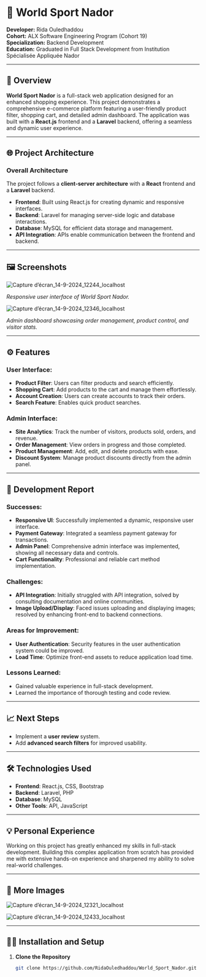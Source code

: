 # 🏅 World Sport Nador

**Developer:** Rida Ouledhaddou  
**Cohort:** ALX Software Engineering Program (Cohort 19)  
**Specialization:** Backend Development  
**Education:** Graduated in Full Stack Development from Institution Spécialisée Appliquée Nador

---

## 🌟 Overview

**World Sport Nador** is a full-stack web application designed for an enhanced shopping experience. This project demonstrates a comprehensive e-commerce platform featuring a user-friendly product filter, shopping cart, and detailed admin dashboard. The application was built with a **React.js** frontend and a **Laravel** backend, offering a seamless and dynamic user experience.

---

## 🌐 Project Architecture

### Overall Architecture
The project follows a **client-server architecture** with a **React** frontend and a **Laravel** backend.

- **Frontend**: Built using React.js for creating dynamic and responsive interfaces.
- **Backend**: Laravel for managing server-side logic and database interactions.
- **Database**: MySQL for efficient data storage and management.
- **API Integration**: APIs enable communication between the frontend and backend.

---

## 🖼️ Screenshots

![Capture d’écran_14-9-2024_12244_localhost](https://github.com/user-attachments/assets/161f6f01-09ca-4c76-8ccd-778555e08ef1)
  
*Responsive user interface of World Sport Nador.*

![Capture d’écran_14-9-2024_12346_localhost](https://github.com/user-attachments/assets/45e35c8d-d45f-4784-8015-9d855f3666ba)
 
*Admin dashboard showcasing order management, product control, and visitor stats.*

---

## ⚙️ Features

### User Interface:
- **Product Filter**: Users can filter products and search efficiently.
- **Shopping Cart**: Add products to the cart and manage them effortlessly.
- **Account Creation**: Users can create accounts to track their orders.
- **Search Feature**: Enables quick product searches.

### Admin Interface:
- **Site Analytics**: Track the number of visitors, products sold, orders, and revenue.
- **Order Management**: View orders in progress and those completed.
- **Product Management**: Add, edit, and delete products with ease.
- **Discount System**: Manage product discounts directly from the admin panel.

---

## 🚀 Development Report

### Successes:
- **Responsive UI**: Successfully implemented a dynamic, responsive user interface.
- **Payment Gateway**: Integrated a seamless payment gateway for transactions.
- **Admin Panel**: Comprehensive admin interface was implemented, showing all necessary data and controls.
- **Cart Functionality**: Professional and reliable cart method implementation.

### Challenges:
- **API Integration**: Initially struggled with API integration, solved by consulting documentation and online communities.
- **Image Upload/Display**: Faced issues uploading and displaying images; resolved by enhancing front-end to backend connections.

### Areas for Improvement:
- **User Authentication**: Security features in the user authentication system could be improved.
- **Load Time**: Optimize front-end assets to reduce application load time.

### Lessons Learned:
- Gained valuable experience in full-stack development.
- Learned the importance of thorough testing and code review.

---

## 📈 Next Steps

- Implement a **user review** system.
- Add **advanced search filters** for improved usability.

---

## 🛠️ Technologies Used

- **Frontend**: React.js, CSS, Bootstrap
- **Backend**: Laravel, PHP
- **Database**: MySQL
- **Other Tools**: API, JavaScript

---

## 💡 Personal Experience

Working on this project has greatly enhanced my skills in full-stack development. Building this complex application from scratch has provided me with extensive hands-on experience and sharpened my ability to solve real-world challenges.

---

## 📸 More Images

![Capture d’écran_14-9-2024_12321_localhost](https://github.com/user-attachments/assets/5235dfd1-a6a1-4712-a236-a49420138f9f)
 
![Capture d’écran_14-9-2024_12433_localhost](https://github.com/user-attachments/assets/51d24354-0af3-4bd4-9fc5-5afd5aaecbe4)


---

## 👨‍💻 Installation and Setup

1. **Clone the Repository**  
   ```bash
   git clone https://github.com/RidaOuledhaddou/World_Sport_Nador.git
